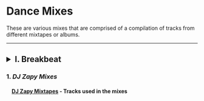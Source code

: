 # Dance Mixes

These are various mixes that are comprised of a compilation of tracks
from different mixtapes or albums.

___

## <details><summary> I. **Breakbeat**</summary>
### <p>1. *DJ Zapy Mixes*
#### &emsp;[DJ Zapy Mixtapes](https://github.com/Jetchan204/Jetchan204.github.io/blob/master/B04_Dance_Mixes/dj_zapy_mixtapes.txt) - Tracks used in the mixes </p></details>
